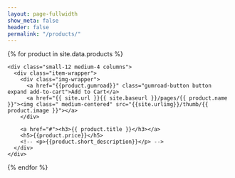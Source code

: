 ```yaml
---
layout: page-fullwidth
show_meta: false
header: false
permalink: "/products/"
---
```




<div class="row">

{% for product in site.data.products %}

    <div class="small-12 medium-4 columns">
      <div class="item-wrapper">
        <div class="img-wrapper">
          <a href="{{product.gumroad}}" class="gumroad-button button expand add-to-cart">Add to Cart</a>
          <a href="{{ site.url }}{{ site.baseurl }}/pages/{{ product.name }}"><img class=" medium-centered" src="{{site.urlimg}}/thumb/{{ product.image }}"></a>
        </div>  

        <a href="#"><h3>{{ product.title }}</h3></a>
        <h5>{{product.price}}</h5>
        <!-- <p>{{product.short_description}}</p> -->
      </div>  
    </div>


  {% endfor %}

  </div>
<!--   title: "Bookshelf"
subheadline: "A Step-by-Step Guide"
teaser: "This step-by-step guide helps you to customize Feeling Responsive to your needs." -->